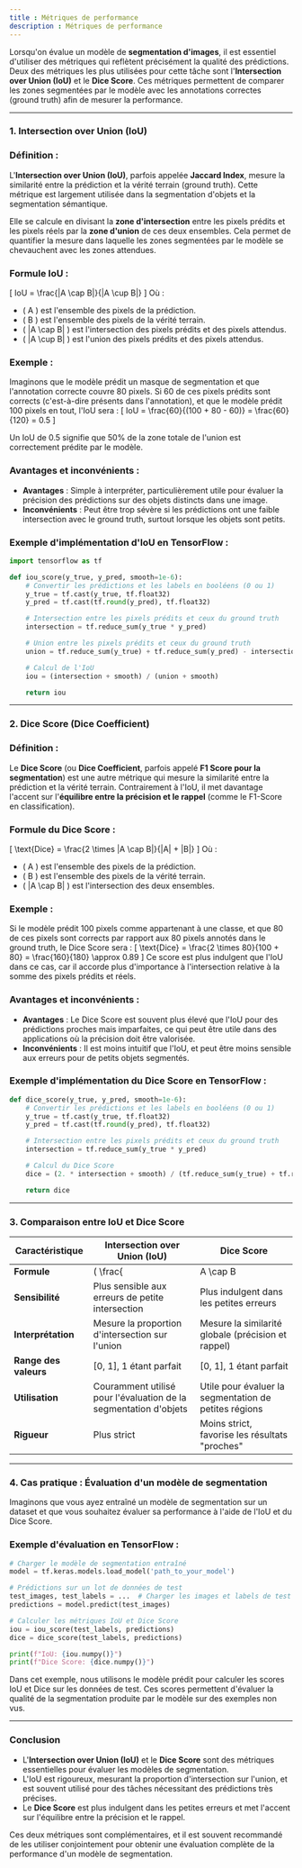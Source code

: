 ```yaml
---
title : Métriques de performance
description : Métriques de performance
---
```


Lorsqu'on évalue un modèle de **segmentation d'images**, il est essentiel d'utiliser des métriques qui reflètent précisément la qualité des prédictions. Deux des métriques les plus utilisées pour cette tâche sont l'**Intersection over Union (IoU)** et le **Dice Score**. Ces métriques permettent de comparer les zones segmentées par le modèle avec les annotations correctes (ground truth) afin de mesurer la performance.

---

### **1. Intersection over Union (IoU)**

### **Définition :**

L'**Intersection over Union (IoU)**, parfois appelée **Jaccard Index**, mesure la similarité entre la prédiction et la vérité terrain (ground truth). Cette métrique est largement utilisée dans la segmentation d'objets et la segmentation sémantique.

Elle se calcule en divisant la **zone d'intersection** entre les pixels prédits et les pixels réels par la **zone d'union** de ces deux ensembles. Cela permet de quantifier la mesure dans laquelle les zones segmentées par le modèle se chevauchent avec les zones attendues.

### **Formule IoU** :

\[
IoU = \frac{|A \cap B|}{|A \cup B|}
\]
Où :

- \( A \) est l'ensemble des pixels de la prédiction.
- \( B \) est l'ensemble des pixels de la vérité terrain.
- \( |A \cap B| \) est l'intersection des pixels prédits et des pixels attendus.
- \( |A \cup B| \) est l'union des pixels prédits et des pixels attendus.

### **Exemple** :

Imaginons que le modèle prédit un masque de segmentation et que l'annotation correcte couvre 80 pixels. Si 60 de ces pixels prédits sont corrects (c'est-à-dire présents dans l'annotation), et que le modèle prédit 100 pixels en tout, l'IoU sera :
\[
IoU = \frac{60}{(100 + 80 - 60)} = \frac{60}{120} = 0.5
\]

Un IoU de 0.5 signifie que 50% de la zone totale de l'union est correctement prédite par le modèle.

### **Avantages et inconvénients** :

- **Avantages** : Simple à interpréter, particulièrement utile pour évaluer la précision des prédictions sur des objets distincts dans une image.
- **Inconvénients** : Peut être trop sévère si les prédictions ont une faible intersection avec le ground truth, surtout lorsque les objets sont petits.

### **Exemple d'implémentation d'IoU en TensorFlow :**

```python
import tensorflow as tf

def iou_score(y_true, y_pred, smooth=1e-6):
    # Convertir les prédictions et les labels en booléens (0 ou 1)
    y_true = tf.cast(y_true, tf.float32)
    y_pred = tf.cast(tf.round(y_pred), tf.float32)

    # Intersection entre les pixels prédits et ceux du ground truth
    intersection = tf.reduce_sum(y_true * y_pred)

    # Union entre les pixels prédits et ceux du ground truth
    union = tf.reduce_sum(y_true) + tf.reduce_sum(y_pred) - intersection

    # Calcul de l'IoU
    iou = (intersection + smooth) / (union + smooth)

    return iou

```

---

### **2. Dice Score (Dice Coefficient)**

### **Définition :**

Le **Dice Score** (ou **Dice Coefficient**, parfois appelé **F1 Score pour la segmentation**) est une autre métrique qui mesure la similarité entre la prédiction et la vérité terrain. Contrairement à l'IoU, il met davantage l'accent sur l'**équilibre entre la précision et le rappel** (comme le F1-Score en classification).

### **Formule du Dice Score** :

\[
\text{Dice} = \frac{2 \times |A \cap B|}{|A| + |B|}
\]
Où :

- \( A \) est l'ensemble des pixels de la prédiction.
- \( B \) est l'ensemble des pixels de la vérité terrain.
- \( |A \cap B| \) est l'intersection des deux ensembles.

### **Exemple** :

Si le modèle prédit 100 pixels comme appartenant à une classe, et que 80 de ces pixels sont corrects par rapport aux 80 pixels annotés dans le ground truth, le Dice Score sera :
\[
\text{Dice} = \frac{2 \times 80}{100 + 80} = \frac{160}{180} \approx 0.89
\]
Ce score est plus indulgent que l'IoU dans ce cas, car il accorde plus d'importance à l'intersection relative à la somme des pixels prédits et réels.

### **Avantages et inconvénients** :

- **Avantages** : Le Dice Score est souvent plus élevé que l'IoU pour des prédictions proches mais imparfaites, ce qui peut être utile dans des applications où la précision doit être valorisée.
- **Inconvénients** : Il est moins intuitif que l'IoU, et peut être moins sensible aux erreurs pour de petits objets segmentés.

### **Exemple d'implémentation du Dice Score en TensorFlow :**

```python
def dice_score(y_true, y_pred, smooth=1e-6):
    # Convertir les prédictions et les labels en booléens (0 ou 1)
    y_true = tf.cast(y_true, tf.float32)
    y_pred = tf.cast(tf.round(y_pred), tf.float32)

    # Intersection entre les pixels prédits et ceux du ground truth
    intersection = tf.reduce_sum(y_true * y_pred)

    # Calcul du Dice Score
    dice = (2. * intersection + smooth) / (tf.reduce_sum(y_true) + tf.reduce_sum(y_pred) + smooth)

    return dice

```

---

### **3. Comparaison entre IoU et Dice Score**

| **Caractéristique** | **Intersection over Union (IoU)** | **Dice Score** |
| --- | --- | --- |
| **Formule** | \( \frac{ | A \cap B |
| **Sensibilité** | Plus sensible aux erreurs de petite intersection | Plus indulgent dans les petites erreurs |
| **Interprétation** | Mesure la proportion d'intersection sur l'union | Mesure la similarité globale (précision et rappel) |
| **Range des valeurs** | [0, 1], 1 étant parfait | [0, 1], 1 étant parfait |
| **Utilisation** | Couramment utilisé pour l'évaluation de la segmentation d'objets | Utile pour évaluer la segmentation de petites régions |
| **Rigueur** | Plus strict | Moins strict, favorise les résultats "proches" |

---

### **4. Cas pratique : Évaluation d'un modèle de segmentation**

Imaginons que vous ayez entraîné un modèle de segmentation sur un dataset et que vous souhaitez évaluer sa performance à l'aide de l'IoU et du Dice Score.

### **Exemple d'évaluation en TensorFlow** :

```python
# Charger le modèle de segmentation entraîné
model = tf.keras.models.load_model('path_to_your_model')

# Prédictions sur un lot de données de test
test_images, test_labels = ...  # Charger les images et labels de test
predictions = model.predict(test_images)

# Calculer les métriques IoU et Dice Score
iou = iou_score(test_labels, predictions)
dice = dice_score(test_labels, predictions)

print(f"IoU: {iou.numpy()}")
print(f"Dice Score: {dice.numpy()}")

```

Dans cet exemple, nous utilisons le modèle prédit pour calculer les scores IoU et Dice sur les données de test. Ces scores permettent d'évaluer la qualité de la segmentation produite par le modèle sur des exemples non vus.

---

### **Conclusion**

- L'**Intersection over Union (IoU)** et le **Dice Score** sont des métriques essentielles pour évaluer les modèles de segmentation.
- L'IoU est rigoureux, mesurant la proportion d'intersection sur l'union, et est souvent utilisé pour des tâches nécessitant des prédictions très précises.
- Le **Dice Score** est plus indulgent dans les petites erreurs et met l'accent sur l'équilibre entre la précision et le rappel.

Ces deux métriques sont complémentaires, et il est souvent recommandé de les utiliser conjointement pour obtenir une évaluation complète de la performance d'un modèle de segmentation.